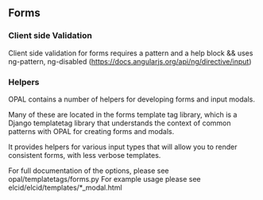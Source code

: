 ## Forms

### Client side Validation

Client side validation for forms requires a pattern and a help block && uses ng-pattern, ng-disabled (https://docs.angularjs.org/api/ng/directive/input)

### Helpers

OPAL contains a number of helpers for developing forms and input modals.

Many of these are located in the forms template tag library, which is a
Django templatetag library that understands the context of common patterns with
OPAL for creating forms and modals. 

It provides helpers for various input types that will allow you to render consistent
forms, with less verbose templates.

For full documentation of the options, please see opal/templatetags/forms.py
For example usage please see elcid/elcid/templates/*_modal.html
